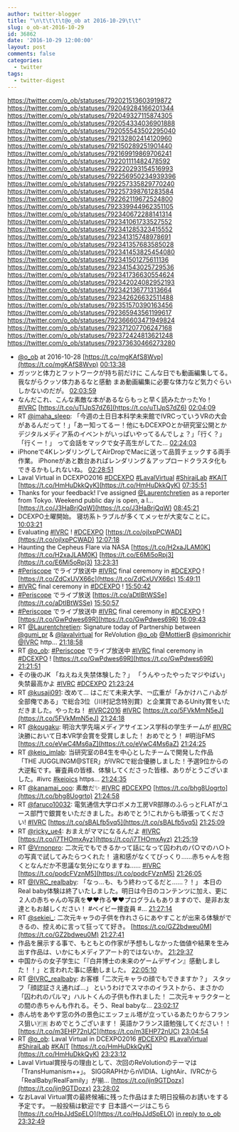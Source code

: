 ```yaml
---
author: twitter-blogger
title: "\n\t\t\t\t@o_ob at 2016-10-29\t\t"
slug: o_ob-at-2016-10-29
id: 36862
date: '2016-10-29 12:00:00'
layout: post
comments: false
categories:
  - twitter
tags:
  - twitter-digest
---
```


https://twitter.com/o_ob/statuses/792021513603919872 https://twitter.com/o_ob/statuses/792049284166201344 https://twitter.com/o_ob/statuses/792049327115874305 https://twitter.com/o_ob/statuses/792054334036901888 https://twitter.com/o_ob/statuses/792055543502295040 https://twitter.com/o_ob/statuses/792132802414120960 https://twitter.com/o_ob/statuses/792150289251901440 https://twitter.com/o_ob/statuses/792169919869706241 https://twitter.com/o_ob/statuses/792201111482478592 https://twitter.com/o_ob/statuses/792220293154516993 https://twitter.com/o_ob/statuses/792256950234939396 https://twitter.com/o_ob/statuses/792257335829770240 https://twitter.com/o_ob/statuses/792257398761283584 https://twitter.com/o_ob/statuses/792262119672524800 https://twitter.com/o_ob/statuses/792339944962351105 https://twitter.com/o_ob/statuses/792340672288141314 https://twitter.com/o_ob/statuses/792341061733527552 https://twitter.com/o_ob/statuses/792341285323415552 https://twitter.com/o_ob/statuses/792341315748978691 https://twitter.com/o_ob/statuses/792341357683585028 https://twitter.com/o_ob/statuses/792341453825454080 https://twitter.com/o_ob/statuses/792341501275611136 https://twitter.com/o_ob/statuses/792341543025729536 https://twitter.com/o_ob/statuses/792341736630554624 https://twitter.com/o_ob/statuses/792342024082952193 https://twitter.com/o_ob/statuses/792342136771313664 https://twitter.com/o_ob/statuses/792342626632511488 https://twitter.com/o_ob/statuses/792351570390163456 https://twitter.com/o_ob/statuses/792365943561199617 https://twitter.com/o_ob/statuses/792366603471949824 https://twitter.com/o_ob/statuses/792371207706247168 https://twitter.com/o_ob/statuses/792372424813621248 https://twitter.com/o_ob/statuses/792373630466273280  

*   [@o_ob](https://twitter.com/o_ob) at 2016-10-28 [https://t.co/mgKAfS8Wvp](https://t.co/mgKAfS8Wvp) [00:13:38](https://twitter.com/o_ob/statuses/792021513603919872)
*   ガッツと体力とフットワークが持ち前だけに こんな日でも動画編集してる。 我ながらクッソ体力あるなと感動 まあ動画編集に必要な体力など気力ぐらいしかないのだが。 [02:03:59](https://twitter.com/o_ob/statuses/792049284166201344)
*   なんだこれ、こんな素敵な本があるならもっと早く読みたかったYo！ [#IVRC](https://twitter.com/search?q=%23IVRC&src=hash) [https://t.co/uTIJpS7dZ6](https://t.co/uTIJpS7dZ6) [02:04:09](https://twitter.com/o_ob/statuses/792049327115874305)
*   RT [@imaha_sleep](https://twitter.com/imaha_sleep): 「今週の土日日本科学未来館でIVRCっていうVRの大会があるんだって！」「あー知ってるー！他にもDCEXPOとか研究室公開とかデジタルメディア系のイベントがいっぱいやってるんでしょ？」「行く？」「行くー！」 って会話をマックで女子高生がしてた… [02:24:03](https://twitter.com/o_ob/statuses/792054334036901888)
*   iPhoneで4KレンダリングしてAirDropでMacに送って品質チェックする両手作業。 iPhoneがあと数台あればレンダリング＆アップロードクラスタ化もできるかもしれないね。 [02:28:51](https://twitter.com/o_ob/statuses/792055543502295040)
*   Laval Virtual in DCEXPO2016 [#DCEXPO](https://twitter.com/search?q=%23DCEXPO&src=hash) [#LavalVirtual](https://twitter.com/search?q=%23LavalVirtual&src=hash) [#ShiraiLab](https://twitter.com/search?q=%23ShiraiLab&src=hash) [#KAIT](https://twitter.com/search?q=%23KAIT&src=hash) [https://t.co/HmHuDkkQyK](https://t.co/HmHuDkkQyK) [07:35:51](https://twitter.com/o_ob/statuses/792132802414120960)
*   Thanks for your feedback! I've assigned [@Laurentchretien](https://twitter.com/Laurentchretien) as a reporter from Tokyo. Weekend public day is open, a l… [https://t.co/J3HaBrjQqW](https://t.co/J3HaBrjQqW) [08:45:21](https://twitter.com/o_ob/statuses/792150289251901440)
*   DCEXPO土曜開始。 寝坊系トラブルが多くてメッセが大変なことに。 [10:03:21](https://twitter.com/o_ob/statuses/792169919869706241)
*   Evaluating [#IVRC](https://twitter.com/search?q=%23IVRC&src=hash) ! [#DCEXPO](https://twitter.com/search?q=%23DCEXPO&src=hash) [https://t.co/ojIxpPCWAD](https://t.co/ojIxpPCWAD) [12:07:18](https://twitter.com/o_ob/statuses/792201111482478592)
*   Haunting the Cepheus Flare via NASA [https://t.co/H2xaJLAM0K](https://t.co/H2xaJLAM0K) [https://t.co/E6Mi5oRpj3](https://t.co/E6Mi5oRpj3) [13:23:31](https://twitter.com/o_ob/statuses/792220293154516993)
*   [#Periscope](https://twitter.com/search?q=%23Periscope&src=hash) でライブ放送中 [#IVRC](https://twitter.com/search?q=%23IVRC&src=hash) final ceremony in [#DCEXPO](https://twitter.com/search?q=%23DCEXPO&src=hash) ! [https://t.co/ZdCxUVX66c](https://t.co/ZdCxUVX66c) [15:49:11](https://twitter.com/o_ob/statuses/792256950234939396)
*   [#IVRC](https://twitter.com/search?q=%23IVRC&src=hash) final ceremony in [#DCEXPO](https://twitter.com/search?q=%23DCEXPO&src=hash) ! [15:50:42](https://twitter.com/o_ob/statuses/792257335829770240)
*   [#Periscope](https://twitter.com/search?q=%23Periscope&src=hash) でライブ放送 [https://t.co/aDtIBtWSSe](https://t.co/aDtIBtWSSe) [15:50:57](https://twitter.com/o_ob/statuses/792257398761283584)
*   [#Periscope](https://twitter.com/search?q=%23Periscope&src=hash) でライブ放送中 [#IVRC](https://twitter.com/search?q=%23IVRC&src=hash) final ceremony in [#DCEXPO](https://twitter.com/search?q=%23DCEXPO&src=hash) ! [https://t.co/GwPdwes69R](https://t.co/GwPdwes69R) [16:09:43](https://twitter.com/o_ob/statuses/792262119672524800)
*   RT [@Laurentchretien](https://twitter.com/Laurentchretien): Signature today of Partnership between [@gumi_pr](https://twitter.com/gumi_pr) & [@lavalvirtual](https://twitter.com/lavalvirtual) for ReVolution [@o_ob](https://twitter.com/o_ob) [@MottierB](https://twitter.com/MottierB) [@simonrichir](https://twitter.com/simonrichir) [@IVRC](https://twitter.com/IVRC) http… [21:18:58](https://twitter.com/o_ob/statuses/792339944962351105)
*   RT [@o_ob](https://twitter.com/o_ob): [#Periscope](https://twitter.com/search?q=%23Periscope&src=hash) でライブ放送中 [#IVRC](https://twitter.com/search?q=%23IVRC&src=hash) final ceremony in [#DCEXPO](https://twitter.com/search?q=%23DCEXPO&src=hash) ! [https://t.co/GwPdwes69R](https://t.co/GwPdwes69R) [21:21:51](https://twitter.com/o_ob/statuses/792340672288141314)
*   その後のJK 「ねえねえ失禁体験した？」 「うんやったやったマジやばい」 失禁最高かよ [#IVRC](https://twitter.com/search?q=%23IVRC&src=hash) [#DCEXPO](https://twitter.com/search?q=%23DCEXPO&src=hash) [21:23:24](https://twitter.com/o_ob/statuses/792341061733527552)
*   RT [@kusaji091](https://twitter.com/kusaji091): 改めて… はこだて未来大学、￢広重が「みかけハこハゐが全部俺である」で総合3位（川村記念特別賞）と企業賞であるUnity賞をいただきました。やったね！ [#IVRC2016](https://twitter.com/search?q=%23IVRC2016&src=hash) [#IVRC](https://twitter.com/search?q=%23IVRC&src=hash) [https://t.co/5FVkMmN5eJ](https://t.co/5FVkMmN5eJ) [21:24:18](https://twitter.com/o_ob/statuses/792341285323415552)
*   RT [@kougaku](https://twitter.com/kougaku): 明治大学先端メディアサイエンス学科の学生チームが [#IVRC](https://twitter.com/search?q=%23IVRC&src=hash) 決勝において日本VR学会賞を受賞しました！ おめでとう！ #明治FMS [https://t.co/eVwC4Ms6aZ](https://t.co/eVwC4Ms6aZ) [21:24:25](https://twitter.com/o_ob/statuses/792341315748978691)
*   RT [@keio_imlab](https://twitter.com/keio_imlab): 当研究室のB4生を中心としたチームで開発した作品「THE JUGGLINGM@STER」がIVRCで総合優勝しました！予選9位からの大逆転です。審査員の皆様、体験してくださった皆様、ありがとうございました。#ivrc [#keioics](https://twitter.com/search?q=%23keioics&src=hash) https… [21:24:35](https://twitter.com/o_ob/statuses/792341357683585028)
*   RT [@kanamai_ooo](https://twitter.com/kanamai_ooo): 素敵だ✨ [#IVRC](https://twitter.com/search?q=%23IVRC&src=hash) [#DCEXPO](https://twitter.com/search?q=%23DCEXPO&src=hash) [https://t.co/bhg8Uogrto](https://t.co/bhg8Uogrto) [21:24:58](https://twitter.com/o_ob/statuses/792341453825454080)
*   RT [@faruco10032](https://twitter.com/faruco10032): 電気通信大学ロボメカ工房VR部隊のふらっとFLATがユース部門で銀賞をいただきました。おめでとう!これからも頑張ってください! [#IVRC](https://twitter.com/search?q=%23IVRC&src=hash) [https://t.co/sBALfb5vq5](https://t.co/sBALfb5vq5) [21:25:09](https://twitter.com/o_ob/statuses/792341501275611136)
*   RT [@ricky_ue4](https://twitter.com/ricky_ue4): おまえがママになるんだよ [#IVRC](https://twitter.com/search?q=%23IVRC&src=hash) [https://t.co/i7THOmxAyz](https://t.co/i7THOmxAyz) [21:25:19](https://twitter.com/o_ob/statuses/792341543025729536)
*   RT [@Vrnonpro](https://twitter.com/Vrnonpro): 二次元でもできるかって話になって囚われのパ○マのハ○トの写真で試してみたらつくれた！ 違和感がなくてびっくり……赤ちゃんを抱くとなんだか不思議な気分になりますね…… [#IVRC](https://twitter.com/search?q=%23IVRC&src=hash) [https://t.co/podcFVznM5](https://t.co/podcFVznM5) [21:26:05](https://twitter.com/o_ob/statuses/792341736630554624)
*   RT [@IVRC_realbaby](https://twitter.com/IVRC_realbaby): 「なっ…も、もう終わってるだと……？！」 本日のReal baby体験は終了いたしました。明日は今日のコンテンツに加え、更に２人の赤ちゃんの写真を♥♥作る♥♥プログラムもありますので、是非お友達ともお越しください！ #ベイビー捜査員 #… [21:27:14](https://twitter.com/o_ob/statuses/792342024082952193)
*   RT [@sekiei_](https://twitter.com/sekiei_): 二次元キャラの子供を作れさらにあやすことが出来る体験ができるの、控えめに言って狂ってて好き。 [https://t.co/GZ2bdweu0M](https://t.co/GZ2bdweu0M) [21:27:41](https://twitter.com/o_ob/statuses/792342136771313664)
*   作品を展示する事で、もともとの作家が予想もしなかった価値や結果を生み出す作品は、いかにもメディアアート的ではないか。 [21:29:37](https://twitter.com/o_ob/statuses/792342626632511488)
*   中国からの女子学生に「『白井博士の未来のゲームデザイン』感動しました！！」と言われた事に感動しました。 [22:05:10](https://twitter.com/o_ob/statuses/792351570390163456)
*   RT [@IVRC_realbaby](https://twitter.com/IVRC_realbaby): お客様「二次元キャラの顔でもできますか？」 スタッフ「顔認証さえ通れば…」 というわけでスマホのイラストから、まさかの「囚われのパルマ」ハルトくんの子供も作れました！ 二次元キャラクターとの間の赤ちゃんも作れる。そう、Real babyな… [23:02:17](https://twitter.com/o_ob/statuses/792365943561199617)
*   赤ん坊をあやす窓の外の景色にエッフェル塔が立っているあたりからフランス狙い🇫🇷 おめでとうございます！ 英語かフランス語勉強してください！！ [https://t.co/m3EHP72nUC](https://t.co/m3EHP72nUC) [23:04:54](https://twitter.com/o_ob/statuses/792366603471949824)
*   RT [@o_ob](https://twitter.com/o_ob): Laval Virtual in DCEXPO2016 [#DCEXPO](https://twitter.com/search?q=%23DCEXPO&src=hash) [#LavalVirtual](https://twitter.com/search?q=%23LavalVirtual&src=hash) [#ShiraiLab](https://twitter.com/search?q=%23ShiraiLab&src=hash) [#KAIT](https://twitter.com/search?q=%23KAIT&src=hash) [https://t.co/HmHuDkkQyK](https://t.co/HmHuDkkQyK) [23:23:12](https://twitter.com/o_ob/statuses/792371207706247168)
*   Laval Virtual賞授与の理由として、次回のReVolutionのテーマは「TransHumanism++」。 SIGGRAPHからnVIDIA、LightAir、IVRCから「RealBaby/RealFamily」が揃… [https://t.co/ijn9GTDozx](https://t.co/ijn9GTDozx) [23:28:02](https://twitter.com/o_ob/statuses/792372424813621248)
*   なおLaval Virtual賞の最終候補に残った作品はまた明日投稿のお誘いをする予定です。 一般投稿は歓迎です 日本語ページはこちら [https://t.co/HpJJdSpELO](https://t.co/HpJJdSpELO) [in reply to o_ob](https://twitter.com/o_ob/statuses/792372424813621248) [23:32:49](https://twitter.com/o_ob/statuses/792373630466273280)